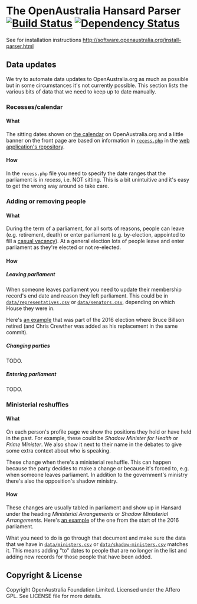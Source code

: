# The OpenAustralia Hansard Parser [![Build Status](https://travis-ci.org/openaustralia/openaustralia-parser.svg?branch=master)](https://travis-ci.org/openaustralia/openaustralia-parser) [![Dependency Status](https://gemnasium.com/openaustralia/openaustralia-parser.png)](https://gemnasium.com/openaustralia/openaustralia-parser)

See for installation instructions http://software.openaustralia.org/install-parser.html

## Data updates

We try to automate data updates to OpenAustralia.org as much as possible but in some circumstances it's not currently possible. This section lists the various bits of data that we need to keep up to date manually.

### Recesses/calendar

#### What

The sitting dates shown on [the calendar](http://www.openaustralia.org.au/debates/?y=2016) on OpenAustralia.org and a little banner on the front page are based on information in [`recess.php`](https://github.com/openaustralia/twfy/blob/master/www/includes/easyparliament/recess.php) in the [web application's repository](https://github.com/openaustralia/twfy/).

#### How

In the `recess.php` file you need to specify the date ranges that the parliament is in _recess_, i.e. NOT sitting. This is a bit unintuitive and it's easy to get the wrong way around so take care.

### Adding or removing people

#### What

During the term of a parliament, for all sorts of reasons, people can leave (e.g. retirement, death) or enter parliament (e.g. by-election, appointed to fill a [casual vacancy](https://en.wikipedia.org/wiki/Australian_Senate#Casual_vacancies)). At a general election lots of people leave and enter parliament as they're elected or not re-elected.

#### How

##### Leaving parliament

When someone leaves parliament you need to update their membership record's end date and reason they left parliament. This could be in [`data/representatives.csv`](https://github.com/openaustralia/openaustralia-parser/blob/master/data/representatives.csv) or [`data/senators.csv`](https://github.com/openaustralia/openaustralia-parser/blob/master/data/senators.csv), depending on which House they were in.

Here's [an example](https://github.com/openaustralia/openaustralia-parser/commit/1b20b321c436c819f256461fa79b4d9c8762f71c#diff-04102f0761533ac76b4dade410634698R39) that was part of the 2016 election where Bruce Billson retired (and Chris Crewther was added as his replacement in the same commit).

##### Changing parties

TODO.

##### Entering parliament

TODO.

### Ministerial reshuffles

#### What

On each person's profile page we show the positions they hold or have held in the past. For example, these could be _Shadow Minister for Health_ or _Prime Minister_. We also show it next to their name in the debates to give some extra context about who is speaking.

These change when there's a ministerial reshuffle. This can happen because the party decides to make a change or because it's forced to, e.g. when someone leaves parliament. In addition to the government's ministry there's also the opposition's shadow ministry.

#### How

These changes are usually tabled in parliament and show up in Hansard under the heading _Ministerial Arrangements_ or _Shadow Ministerial Arrangements_. Here's [an example](http://parlinfo.aph.gov.au/parlInfo/search/display/display.w3p;adv=yes;db=CHAMBER;id=chamber%2Fhansardr%2F1133bdef-2731-42fb-a226-6522e1a8fec5%2F0025;orderBy=_fragment_number,doc_date-rev;page=0;query=Dataset%3Ahansardr,hansardr80%20Date%3A30%2F8%2F2016;rec=0;resCount=Default) of the one from the start of the 2016 parliament.

What you need to do is go through that document and make sure the data that we have in [`data/ministers.csv`](https://github.com/openaustralia/openaustralia-parser/blob/master/data/ministers.csv) or [`data/shadow-ministers.csv`](https://github.com/openaustralia/openaustralia-parser/blob/master/data/shadow-ministers.csv) matches it. This means adding "to" dates to people that are no longer in the list and adding new records for those people that have been added.

## Copyright & License

Copyright OpenAustralia Foundation Limited. Licensed under the Affero GPL. See LICENSE file for more details.
